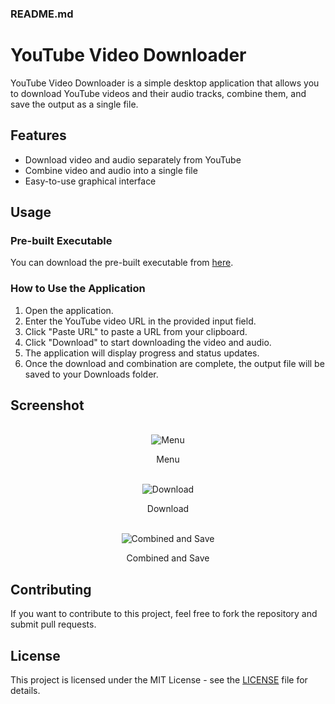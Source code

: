 ### README.md

# YouTube Video Downloader

YouTube Video Downloader is a simple desktop application that allows you to download YouTube videos and their audio tracks, combine them, and save the output as a single file.

## Features

- Download video and audio separately from YouTube
- Combine video and audio into a single file
- Easy-to-use graphical interface

## Usage

### Pre-built Executable

You can download the pre-built executable from [here](https://github.com/ExaellaSS/YouTube_Video_Downloader/releases/download/YTVD-1.0/YouTube_Video_Downloader.exe).
### How to Use the Application

1. Open the application.
2. Enter the YouTube video URL in the provided input field.
3. Click "Paste URL" to paste a URL from your clipboard.
4. Click "Download" to start downloading the video and audio.
5. The application will display progress and status updates.
6. Once the download and combination are complete, the output file will be saved to your Downloads folder.

## Screenshot
<br>
<div align="center">
  <img src="https://github.com/ExaellaSS/YouTube_Video_Downloader/assets/172437754/712c05c0-2ba5-43d3-b78e-c82592b72de5" alt="Menu">
  <p>Menu</p>
</div>
<br>
<div align="center">
  <img src="https://github.com/ExaellaSS/YouTube_Video_Downloader/assets/172437754/efbf99d9-b78b-4af0-8c14-272fdbde2071" alt="Download">
  <p>Download</p>
</div>
<br>
<div align="center">
  <img src="https://github.com/ExaellaSS/YouTube_Video_Downloader/assets/172437754/d3b1f727-a96b-4460-8440-de37dadd62b5" alt="Combined and Save">
  <p>Combined and Save</p>
</div>

## Contributing

If you want to contribute to this project, feel free to fork the repository and submit pull requests. 

## License

This project is licensed under the MIT License - see the [LICENSE](LICENSE) file for details.
